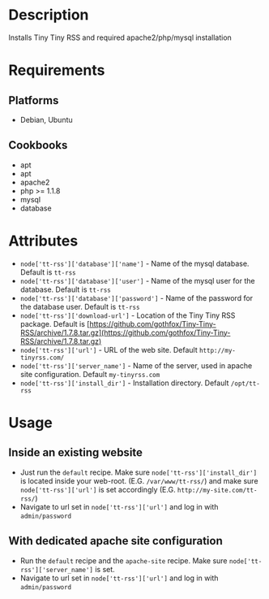 Description
===========

Installs Tiny Tiny RSS and required apache2/php/mysql installation

Requirements
============
## Platforms

* Debian, Ubuntu

## Cookbooks

* apt
* apt
* apache2
* php >= 1.1.8
* mysql
* database

Attributes
==========

* `node['tt-rss']['database']['name']` - Name of the mysql database. Default is `tt-rss`
* `node['tt-rss']['database']['user']` - Name of the mysql user for the database. Default is `tt-rss`
* `node['tt-rss']['database']['password']` - Name of the password for the database user. Default is `tt-rss`
* `node['tt-rss']['download-url']` - Location of the Tiny Tiny RSS package. Default is [https://github.com/gothfox/Tiny-Tiny-RSS/archive/1.7.8.tar.gz](https://github.com/gothfox/Tiny-Tiny-RSS/archive/1.7.8.tar.gz)
* `node['tt-rss']['url']` - URL of the web site. Default `http://my-tinyrss.com/`
* `node['tt-rss']['server_name']` - Name of the server, used in apache site configuration. Default `my-tinyrss.com`
* `node['tt-rss']['install_dir']` - Installation directory. Default `/opt/tt-rss`

Usage
=====

## Inside an existing website
* Just run the `default` recipe. Make sure `node['tt-rss']['install_dir']` is located inside your web-root. (E.G. `/var/www/tt-rss/`) and make
sure `node['tt-rss']['url']` is set accordingly (E.G. `http://my-site.com/tt-rss/`)
* Navigate to url set in `node['tt-rss']['url']` and log in with `admin/password`

## With dedicated apache site configuration
* Run the `default` recipe and the `apache-site` recipe. Make sure `node['tt-rss']['server_name']` is set.
* Navigate to url set in `node['tt-rss']['url']` and log in with `admin/password`